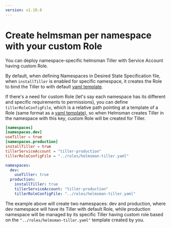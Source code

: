 ```yaml
---
version: v1.10.0
---
```


# Create helmsman per namespace with your custom Role

You can deploy namespace-specific helmsman Tiller with Service Account having custom Role.

By default, when defining Namespaces in Desired State Specification file, when `installTiller` is enabled for specific namespace,
it creates the Role to bind the Tiller to with default [yaml template](../../../data/role.yaml). 

If there's a need for custom Role (let's say each namespace has its different and specific requirements to permissions),
you can define `tillerRoleConfigFile`, which is a relative path pointing at a template of a Role (same format as a [yaml template](../../../data/role.yaml)),
so when Helmsman creates Tiller in the namespace with this key, custom Role will be created for Tiller.

```toml
[namespaces]
[namespaces.dev]
useTiller = true
[namespaces.production]
installTiller = true
tillerServiceAccount = "tiller-production"
tillerRoleConfigFile = "../roles/helmsman-tiller.yaml"
```

```yaml
namespaces:
  dev:
    useTiller: true
  production:
    installTiller: true
    tillerServiceAccount: "tiller-production"
    tillerRoleConfigFile: "../roles/helmsman-tiller.yaml"
```

The example above will create two namespaces: dev and production, where dev namespace will have its Tiller with default Role,
while production namespace will be managed by its specific Tiller having custom role based on the `"../roles/helmsman-tiller.yaml"` template created by you.

